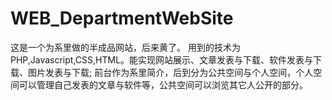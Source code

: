 # WEB_DepartmentWebSite
这是一个为系里做的半成品网站，后来黄了。
用到的技术为PHP,Javascript,CSS,HTML。能实现网站展示、文章发表与下载、软件发表与下载、图片发表与下载;
前台作为系里简介，后到分为公共空间与个人空间，个人空间可以管理自己发表的文章与软件等，公共空间可以浏览其它人公开的部分。

